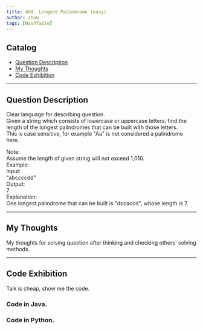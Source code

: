 ```yaml
---
title: 409. Longest Palindrome (easy)                
author: zhou      
tags: [HashTable]          
---
```


       

## Catalog  
+ [Question Description](#partI)
+ [My Thoughts](#partII)
+ [Code Exhibition](#partIII)

----------------------------------

## Question Description
Clear language for describing question.    
Given a string which consists of lowercase or uppercase letters, find the length of the longest palindromes that can be built with those letters.     
This is case sensitive, for example "Aa" is not considered a palindrome here.    

Note:    
Assume the length of given string will not exceed 1,010.     
Example:   
Input:   
"abccccdd"    
Output:   
7   
Explanation:   
One longest palindrome that can be built is "dccaccd", whose length is 7.     


----------------------------------

## My Thoughts
My thoughts for solving question after thinking and checking others' solving methods.        








----------------------------------

## Code Exhibition
Talk is cheap, show me the code.    
### Code in Java.     



### Code in Python.   



